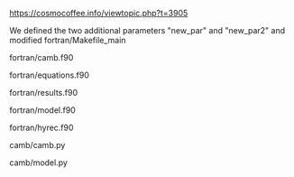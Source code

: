 https://cosmocoffee.info/viewtopic.php?t=3905


We defined the two additional parameters "new_par" and "new_par2" and modified
fortran/Makefile_main

fortran/camb.f90

fortran/equations.f90

fortran/results.f90

fortran/model.f90

fortran/hyrec.f90

camb/camb.py

camb/model.py
